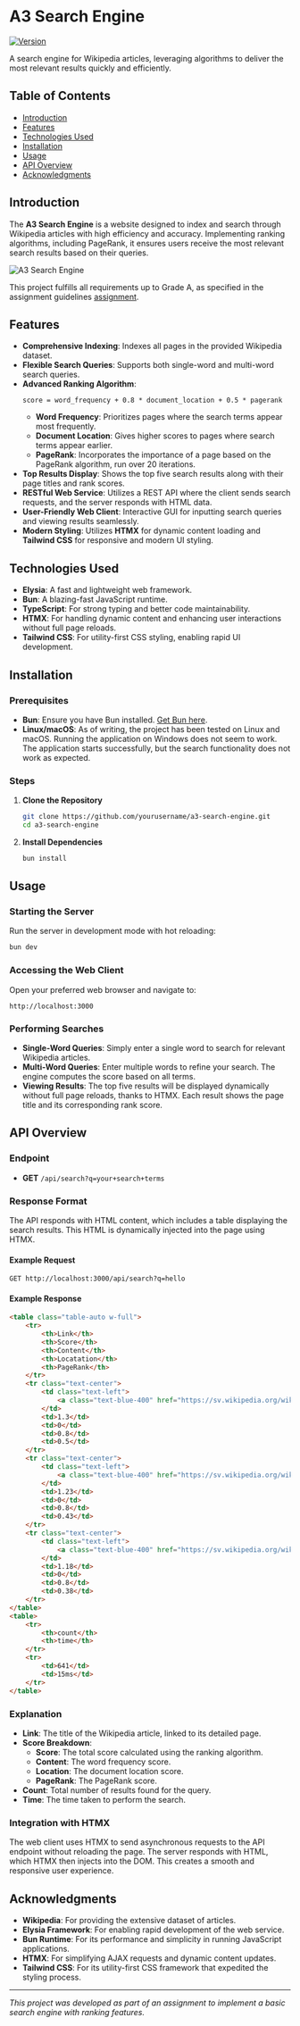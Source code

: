 # A3 Search Engine

[![Version](https://img.shields.io/badge/version-1.0.50-blue.svg)](https://semver.org/)

A search engine for Wikipedia articles, leveraging algorithms to deliver the most relevant results quickly and efficiently.

## Table of Contents

- [Introduction](#introduction)
- [Features](#features)
- [Technologies Used](#technologies-used)
- [Installation](#installation)
- [Usage](#usage)
- [API Overview](#api-overview)
- [Acknowledgments](#acknowledgments)

## Introduction

The **A3 Search Engine** is a website designed to index and search through Wikipedia articles with high efficiency and accuracy. Implementing ranking algorithms, including PageRank, it ensures users receive the most relevant search results based on their queries.

![A3 Search Engine](.readme\animation.gif)

This project fulfills all requirements up to Grade A, as specified in the assignment guidelines [assignment](https://coursepress.lnu.se/courses/web-intelligence/assignments/a3).

## Features

- **Comprehensive Indexing**: Indexes all pages in the provided Wikipedia dataset.
- **Flexible Search Queries**: Supports both single-word and multi-word search queries.
- **Advanced Ranking Algorithm**:
  ```
  score = word_frequency + 0.8 * document_location + 0.5 * pagerank
  ```
  - **Word Frequency**: Prioritizes pages where the search terms appear most frequently.
  - **Document Location**: Gives higher scores to pages where search terms appear earlier.
  - **PageRank**: Incorporates the importance of a page based on the PageRank algorithm, run over 20 iterations.
- **Top Results Display**: Shows the top five search results along with their page titles and rank scores.
- **RESTful Web Service**: Utilizes a REST API where the client sends search requests, and the server responds with HTML data.
- **User-Friendly Web Client**: Interactive GUI for inputting search queries and viewing results seamlessly.
- **Modern Styling**: Utilizes **HTMX** for dynamic content loading and **Tailwind CSS** for responsive and modern UI styling.

## Technologies Used

- **Elysia**: A fast and lightweight web framework.
- **Bun**: A blazing-fast JavaScript runtime.
- **TypeScript**: For strong typing and better code maintainability.
- **HTMX**: For handling dynamic content and enhancing user interactions without full page reloads.
- **Tailwind CSS**: For utility-first CSS styling, enabling rapid UI development.

## Installation

### Prerequisites

- **Bun**: Ensure you have Bun installed. [Get Bun here](https://bun.sh/).
- **Linux/macOS**: As of writing, the project has been tested on Linux and macOS. Running the application on Windows does not seem to work. The application starts successfully, but the search functionality does not work as expected.

### Steps

1. **Clone the Repository**
   ```bash
   git clone https://github.com/yourusername/a3-search-engine.git
   cd a3-search-engine
   ```

2. **Install Dependencies**
   ```bash
   bun install
   ```

## Usage

### Starting the Server

Run the server in development mode with hot reloading:

```bash
bun dev
```

### Accessing the Web Client

Open your preferred web browser and navigate to:

```
http://localhost:3000
```

### Performing Searches

- **Single-Word Queries**: Simply enter a single word to search for relevant Wikipedia articles.
- **Multi-Word Queries**: Enter multiple words to refine your search. The engine computes the score based on all terms.
- **Viewing Results**: The top five results will be displayed dynamically without full page reloads, thanks to HTMX. Each result shows the page title and its corresponding rank score.

## API Overview

### Endpoint

- **GET** `/api/search?q=your+search+terms`

### Response Format

The API responds with HTML content, which includes a table displaying the search results. This HTML is dynamically injected into the page using HTMX.

#### Example Request

```http
GET http://localhost:3000/api/search?q=hello
```

#### Example Response

```html
<table class="table-auto w-full">
    <tr>
        <th>Link</th>
        <th>Score</th>
        <th>Content</th>
        <th>Locatation</th>
        <th>PageRank</th>
    </tr>
    <tr class="text-center">
        <td class="text-left">
            <a class="text-blue-400" href="https://sv.wikipedia.org/wiki/International_Standard_Book_Number">International_Standard_Book_Number</a>
        </td>
        <td>1.3</td>
        <td>0</td>
        <td>0.8</td>
        <td>0.5</td>
    </tr>
    <tr class="text-center">
        <td class="text-left">
            <a class="text-blue-400" href="https://sv.wikipedia.org/wiki/Software_engineering">Software_engineering</a>
        </td>
        <td>1.23</td>
        <td>0</td>
        <td>0.8</td>
        <td>0.43</td>
    </tr>
    <tr class="text-center">
        <td class="text-left">
            <a class="text-blue-400" href="https://sv.wikipedia.org/wiki/Computer_science">Computer_science</a>
        </td>
        <td>1.18</td>
        <td>0</td>
        <td>0.8</td>
        <td>0.38</td>
    </tr>
</table>
<table>
    <tr>
        <th>count</th>
        <th>time</th>
    </tr>
    <tr>
        <td>641</td>
        <td>15ms</td>
    </tr>
</table>
```

### Explanation

- **Link**: The title of the Wikipedia article, linked to its detailed page.
- **Score Breakdown**:
  - **Score**: The total score calculated using the ranking algorithm.
  - **Content**: The word frequency score.
  - **Location**: The document location score.
  - **PageRank**: The PageRank score.
- **Count**: Total number of results found for the query.
- **Time**: The time taken to perform the search.

### Integration with HTMX

The web client uses HTMX to send asynchronous requests to the API endpoint without reloading the page. The server responds with HTML, which HTMX then injects into the DOM. This creates a smooth and responsive user experience.

## Acknowledgments

- **Wikipedia**: For providing the extensive dataset of articles.
- **Elysia Framework**: For enabling rapid development of the web service.
- **Bun Runtime**: For its performance and simplicity in running JavaScript applications.
- **HTMX**: For simplifying AJAX requests and dynamic content updates.
- **Tailwind CSS**: For its utility-first CSS framework that expedited the styling process.

---

*This project was developed as part of an assignment to implement a basic search engine with ranking features.*